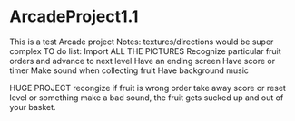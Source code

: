 # ArcadeProject1.1
This is a test Arcade project
Notes:
textures/directions would be super complex
TO do list:
Import ALL THE PICTURES
Recognize particular fruit orders and advance to next level
Have an ending screen
Have score or timer
Make sound when collecting fruit
Have background music

HUGE PROJECT
recongize if fruit is wrong order
take away score or reset level or something
make a bad sound, the fruit gets sucked up and out of your basket.
